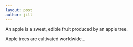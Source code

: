 ```yaml
---
layout: post
author: jill
---
```

An apple is a sweet, edible fruit produced by an apple tree.

Apple trees are cultivated worldwide...
